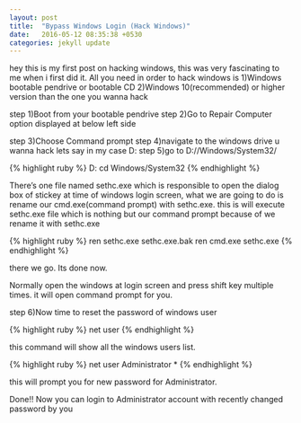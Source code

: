 ```yaml
---
layout: post
title:  "Bypass Windows Login (Hack Windows)"
date:   2016-05-12 08:35:38 +0530
categories: jekyll update
---
```

hey this is my first post on hacking windows, this was very fascinating to me when i first did it.
All you need in order to hack windows is
1)Windows bootable pendrive or bootable CD
2)Windows 10(recommended) or higher version than the one you wanna hack

step 1)Boot from your bootable pendrive
step 2)Go to Repair Computer option displayed at below left side

step 3)Choose Command prompt
step 4)navigate to the windows drive u wanna hack
lets say in my case D:
step 5)go to D://Windows/System32/

{% highlight ruby %}
D:
cd Windows/System32
{% endhighlight %}

There’s one file named sethc.exe which is responsible to open the dialog box of
stickey at time of windows login screen, what we are going to do is rename
our cmd.exe(command prompt) with sethc.exe.
this is will execute sethc.exe file which is nothing but our command prompt
because of we rename it with sethc.exe

{% highlight ruby %}
ren sethc.exe sethc.exe.bak
ren cmd.exe sethc.exe
{% endhighlight %}


there we go.
Its done now.

Normally open the windows at login screen and press shift key multiple times.
it will open command prompt for you.

step 6)Now time to reset the password of windows user

{% highlight ruby %}
net user
{% endhighlight %}

this command will show all the windows users list.

{% highlight ruby %}
net user Administrator *
{% endhighlight %}

this will prompt you for new password for Administrator.

Done!!
Now you can login to Administrator account with recently changed password by you